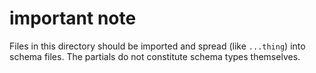 # important note

Files in this directory should be imported and spread (like `...thing`) into
schema files. The partials do not constitute schema types themselves.
